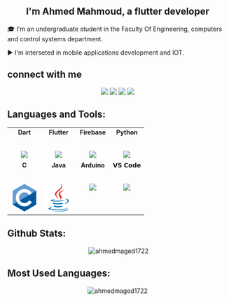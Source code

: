 <h2 align="center">I'm Ahmed Mahmoud, a flutter developer</h2>
🎓 I'm an undergraduate student in the Faculty Of Engineering, computers and control systems department.

▶️ I'm interseted in mobile applications development and IOT.


<h2 align="left">connect with me</h2>
<p align="center">
<a href="https://www.linkedin.com/in/ahmed-maged-0805681b5"><img src="https://img.shields.io/badge/linkedin-%230177B5?style=flat&logo=linkedin&logoColor=white"/></a>
<a href="https://www.facebook.com/a7medmaged17/"><img src="https://img.shields.io/badge/facebook-%230866FF?style=flat&logo=facebook&logoColor=white"/></a>
<a href="https://t.me/A7medMaged"><img src="https://img.shields.io/badge/telegram-2CA5E0?style=flat&logo=telegram&logoColor=white"/></a>
<a href="https://twitter.com/AhmeddMaged"><img src="https://img.shields.io/badge/twitter-%231FA1F1?style=flat&logo=X&logoColor=white"/></a>
</p>



<h2 align="left">Languages and Tools:</h2>

<table align="center">
  <tbody>
    <tr valign="top">
      <td width="25%" align="center">
        <span><strong>Dart</span><br><br><br>
        <img height="64px" src="https://cdn.svgporn.com/logos/dart.svg">
      </td>
      <td width="25%" align="center">
        <span><strong>Flutter</span><br><br><br>
        <img height="64px" src="https://cdn.svgporn.com/logos/flutter.svg">
      </td>
      <td width="25%" align="center">
        <span><strong>Firebase</span><br><br><br>
        <img height="64px" src="https://cdn.svgporn.com/logos/firebase.svg">
      </td>
      <td width="25%" align="center">
        <span><strong>Python</strong>
        </span><br><br><br>
        <img height="64px" src="https://cdn4.iconfinder.com/data/icons/logos-and-brands/512/267_Python_logo-128.png">
      </td>
    </tr>
    <tr valign="top">
      <td width="25%" align="center">
        <span><strong>C</strong>
        </span><br><br><br>
        <img height="64px" src="https://raw.githubusercontent.com/devicons/devicon/master/icons/c/c-original.svg">
      </td>
      <td width="25%" align="center">
        <span><strong>Java</strong>
        </span><br><br><br>
        <img height="64px" src="https://raw.githubusercontent.com/devicons/devicon/master/icons/java/java-original.svg">
      </td>
      <td width="25%" align="center">
        <span><strong>Arduino</span><br><br><br>
        <img height="64px" src="https://cdn.worldvectorlogo.com/logos/arduino-1.svg">
      </td>
      <td width="25%" align="center">
        <span><strong>𝗩𝗦 𝗖𝗼𝗱𝗲</span><br><br><br>
        <img height="64px" src="https://cdn.svgporn.com/logos/visual-studio-code.svg">
      </td>
    </tr>
   
  </tbody>
</table>




<h2 align="left">Github Stats:</h2>
<p align="center">&nbsp;<img align="center" src="https://github-readme-stats.vercel.app/api?username=ahmedmaged1722&show_icons=true&locale=en" alt="ahmedmaged1722" /></p>


<h2 align="left">Most Used Languages:</h2>
<p align="center"><img align="center" src="https://github-readme-stats.vercel.app/api/top-langs?username=ahmedmaged1722&show_icons=true&locale=en&layout=compact" alt="ahmedmaged1722" /></p>
